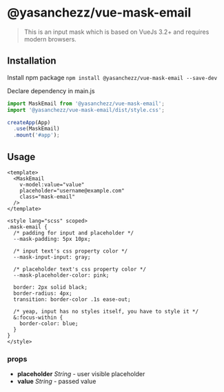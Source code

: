 # @yasanchezz/vue-mask-email

> This is an input mask which is based on VueJs 3.2+ and requires modern browsers.

## Installation

Install npm package
`npm install @yasanchezz/vue-mask-email --save-dev`

Declare dependency in main.js

``` js
import MaskEmail from '@yasanchezz/vue-mask-email';
import '@yasanchezz/vue-mask-email/dist/style.css';

createApp(App)
  .use(MaskEmail)
  .mount('#app');
```

## Usage

``` vue
<template>
  <MaskEmail
    v-model:value="value"
    placeholder="username@example.com"
    class="mask-email"
  />
</template>

<style lang="scss" scoped>
.mask-email {
  /* padding for input and placeholder */
  --mask-padding: 5px 10px;

  /* input text's css property color */
  --mask-input-input: gray;

  /* placeholder text's css property color */
  --mask-placeholder-color: pink;

  border: 2px solid black;
  border-radius: 4px;
  transition: border-color .1s ease-out;

  /* yeap, input has no styles itself, you have to style it */
  &:focus-within {
    border-color: blue;
  }
}
</style>
```

### props
* __placeholder__ *String* - user visible placeholder
* __value__ *String* - passed value
